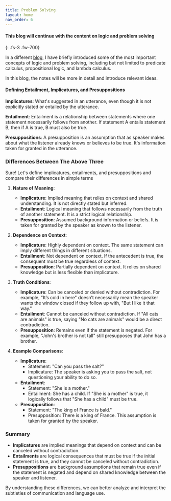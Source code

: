 ```yaml
---
title: Problem Solving
layout: home
nav_order: 6
---
```


#### This blog will continue with the content on logic and problem solving
{: .fs-3 .fw-700}


In a different [blog](https://shiyis.github.io/nlpwme/modules/1h-semantics/), I have briefly introduced some of the most important concepts of logic and problem solving, including but not limited to predicate calculus, propositional logic, and lambda calculus.

In this blog, the notes will be more in detail and introduce relevant ideas.


#### Defining Entailment, Implicatures, and Presuppositions


**Implicatures**: What's suggested in an utterance, even though it is not explicitly stated or entailed by the utterance.

**Entailment**: Entailment is a relationship between statements where one statement necessarily follows from another. If statement A entails statement B, then if A is true, B must also be true.

**Presuppositions**: A presupposition is an assumption that as speaker makes about what the listener already knows or believes to be true. It's information taken for granted in the utterance.


### Differences Between The Above Three


Sure! Let's define implicatures, entailments, and presuppositions and compare their differences in simple terms

1. **Nature of Meaning**:
   - **Implicature**: Implied meaning that relies on context and shared understanding. It is not directly stated but inferred.
   - **Entailment**: Logical meaning that follows necessarily from the truth of another statement. It is a strict logical relationship.
   - **Presupposition**: Assumed background information or beliefs. It is taken for granted by the speaker as known to the listener.

2. **Dependence on Context**:
   - **Implicature**: Highly dependent on context. The same statement can imply different things in different situations.
   - **Entailment**: Not dependent on context. If the antecedent is true, the consequent must be true regardless of context.
   - **Presupposition**: Partially dependent on context. It relies on shared knowledge but is less flexible than implicature.

3. **Truth Conditions**:
   - **Implicature**: Can be canceled or denied without contradiction. For example, "It’s cold in here" doesn’t necessarily mean the speaker wants the window closed if they follow up with, "But I like it that way."
   - **Entailment**: Cannot be canceled without contradiction. If "All cats are animals" is true, saying "No cats are animals" would be a direct contradiction.
   - **Presupposition**: Remains even if the statement is negated. For example, "John's brother is not tall" still presupposes that John has a brother.

4. **Example Comparisons**:

   - **Implicature**:
     - Statement: "Can you pass the salt?"
     - Implicature: The speaker is asking you to pass the salt, not questioning your ability to do so.
   - **Entailment**:
     - Statement: "She is a mother."
     - Entailment: She has a child. If "She is a mother" is true, it logically follows that "She has a child" must be true.
   - **Presupposition**:
     - Statement: "The king of France is bald."
     - Presupposition: There is a king of France. This assumption is taken for granted by the speaker.

### Summary

- **Implicatures** are implied meanings that depend on context and can be canceled without contradiction.
- **Entailments** are logical consequences that must be true if the initial statement is true, and they cannot be canceled without contradiction.
- **Presuppositions** are background assumptions that remain true even if the statement is negated and depend on shared knowledge between the speaker and listener.

By understanding these differences, we can better analyze and interpret the subtleties of communication and language use.
